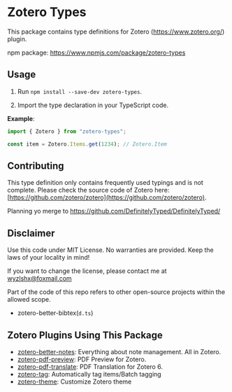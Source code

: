 # Zotero Types

This package contains type definitions for Zotero (https://www.zotero.org/) plugin.

npm package: https://www.npmjs.com/package/zotero-types

## Usage

1. Run `npm install --save-dev zotero-types`.

2. Import the type declaration in your TypeScript code.

**Example**:

```ts
import { Zotero } from "zotero-types";

const item = Zotero.Items.get(1234); // Zotero.Item
```

## Contributing

This type definition only contains frequently used typings and is not complete. Please check the source code of Zotero here: [https://github.com/zotero/zotero](https://github.com/zotero/zotero).

Planning yo merge to https://github.com/DefinitelyTyped/DefinitelyTyped/

## Disclaimer

Use this code under MIT License. No warranties are provided. Keep the laws of your locality in mind!

If you want to change the license, please contact me at wyzlshx@foxmail.com

Part of the code of this repo refers to other open-source projects within the allowed scope.

- zotero-better-bibtex(`d.ts`)

## Zotero Plugins Using This Package

- [zotero-better-notes](https://github.com/windingwind/zotero-better-notes): Everything about note management. All in Zotero.
- [zotero-pdf-preview](https://github.com/windingwind/zotero-pdf-preview): PDF Preview for Zotero.
- [zotero-pdf-translate](https://github.com/windingwind/zotero-pdf-translate): PDF Translation for Zotero 6.
- [zotero-tag](https://github.com/windingwind/zotero-tag): Automatically tag items/Batch tagging
- [zotero-theme](https://github.com/iShareStuff/ZoteroTheme): Customize Zotero theme
